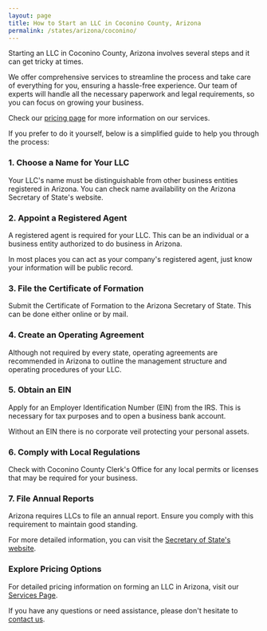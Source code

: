 ```yaml
---
layout: page
title: How to Start an LLC in Coconino County, Arizona
permalink: /states/arizona/coconino/
---
```


<p>Starting an LLC in Coconino County, Arizona involves several steps and it can get tricky at times.</p>

<p>We offer comprehensive services to streamline the process and take care of everything for you, ensuring a hassle-free experience. Our team of experts will handle all the necessary paperwork and legal requirements, so you can focus on growing your business.</p>

<p>Check our <a href="/services/">pricing page</a> for more information on our services.</p>

<p>If you prefer to do it yourself, below is a simplified guide to help you through the process:</p>

<h3>1. Choose a Name for Your LLC</h3>
<p>Your LLC's name must be distinguishable from other business entities registered in Arizona. You can check name availability on the Arizona Secretary of State's website.</p>

<h3>2. Appoint a Registered Agent</h3>
<p>A registered agent is required for your LLC. This can be an individual or a business entity authorized to do business in Arizona.</p>

<p>In most places you can act as your company's registered agent, just know your information will be public record.<p>

<h3>3. File the Certificate of Formation</h3>
<p>Submit the Certificate of Formation to the Arizona Secretary of State. This can be done either online or by mail.</p>

<h3>4. Create an Operating Agreement</h3>
<p>Although not required by every state, operating agreements are recommended in Arizona to outline the management structure and operating procedures of your LLC.</p>

<h3>5. Obtain an EIN</h3>
<p>Apply for an Employer Identification Number (EIN) from the IRS. This is necessary for tax purposes and to open a business bank account.</p>

<p>Without an EIN there is no corporate veil protecting your personal assets.</p>

<h3>6. Comply with Local Regulations</h3>
<p>Check with Coconino County Clerk's Office for any local permits or licenses that may be required for your business.</p>

<h3>7. File Annual Reports</h3>
<p>Arizona requires LLCs to file an annual report. Ensure you comply with this requirement to maintain good standing.</p>

<p>For more detailed information, you can visit the <a href="https://azsos.gov/business">Secretary of State's website</a>.</p>

<h3>Explore Pricing Options</h3>
<p>For detailed pricing information on forming an LLC in Arizona, visit our <a href="/services/">Services Page</a>.</p>
<p>If you have any questions or need assistance, please don't hesitate to <a href="https://www.businessinitiative.org/contact/" target="_blank">contact us</a>.</p>

